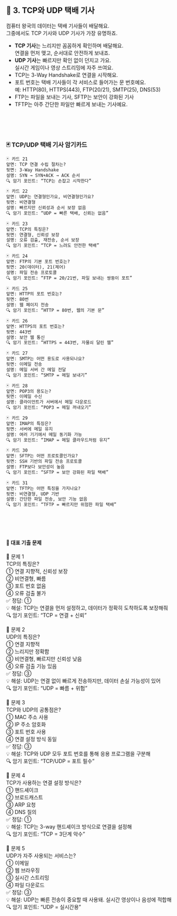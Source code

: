
 

## 🚚 3. TCP와 UDP 택배 기사

컴퓨터 왕국의 데이터는 택배 기사들이 배달해요.  
그중에서도 TCP 기사와 UDP 기사가 가장 유명하죠.

- **TCP 기사**는 느리지만 꼼꼼하게 확인하며 배달해요.  
  연결을 먼저 맺고, 순서대로 안전하게 보내죠.  
- **UDP 기사**는 빠르지만 확인 없이 던지고 가요.  
  실시간 게임이나 영상 스트리밍에 자주 쓰여요.  
- TCP는 3-Way Handshake로 연결을 시작해요.  
- 포트 번호는 택배 기사들이 각 서비스로 들어가는 문 번호예요.  
  예: HTTP(80), HTTPS(443), FTP(20/21), SMTP(25), DNS(53)  
- FTP는 파일을 보내는 기사, SFTP는 보안이 강화된 기사  
- TFTP는 아주 간단한 파일만 빠르게 보내는 기사예요.


<br/><br/><br/>


### 🃏 TCP/UDP 택배 기사 암기카드

```markdown
🃏 카드 21  
앞면: TCP 연결 수립 절차는?  
뒷면: 3-Way Handshake  
설명: SYN → SYN+ACK → ACK 순서  
🔍 암기 포인트: “TCP는 손잡고 시작한다”

🃏 카드 22  
앞면: UDP는 연결형인가요, 비연결형인가요?  
뒷면: 비연결형  
설명: 빠르지만 신뢰성과 순서 보장 없음  
🔍 암기 포인트: “UDP = 빠른 택배, 신뢰는 없음”

🃏 카드 23  
앞면: TCP의 특징은?  
뒷면: 연결형, 신뢰성 보장  
설명: 오류 검출, 재전송, 순서 보장  
🔍 암기 포인트: “TCP = 느려도 안전한 택배”

🃏 카드 24  
앞면: FTP의 기본 포트 번호는?  
뒷면: 20(데이터), 21(제어)  
설명: 파일 전송 프로토콜  
🔍 암기 포인트: “FTP = 20/21번, 파일 보내는 쌍둥이 포트”

🃏 카드 25  
앞면: HTTP의 포트 번호는?  
뒷면: 80번  
설명: 웹 페이지 전송  
🔍 암기 포인트: “HTTP = 80번, 웹의 기본 문”

🃏 카드 26  
앞면: HTTPS의 포트 번호는?  
뒷면: 443번  
설명: 보안 웹 통신  
🔍 암기 포인트: “HTTPS = 443번, 자물쇠 달린 웹”

🃏 카드 27  
앞면: SMTP는 어떤 용도로 사용되나요?  
뒷면: 이메일 전송  
설명: 메일 서버 간 메일 전달  
🔍 암기 포인트: “SMTP = 메일 보내기”

🃏 카드 28  
앞면: POP3의 용도는?  
뒷면: 이메일 수신  
설명: 클라이언트가 서버에서 메일 다운로드  
🔍 암기 포인트: “POP3 = 메일 꺼내오기”

🃏 카드 29  
앞면: IMAP의 특징은?  
뒷면: 서버에 메일 유지  
설명: 여러 기기에서 메일 동기화 가능  
🔍 암기 포인트: “IMAP = 메일 클라우드처럼 유지”

🃏 카드 30  
앞면: SFTP는 어떤 프로토콜인가요?  
뒷면: SSH 기반의 파일 전송 프로토콜  
설명: FTP보다 보안성이 높음  
🔍 암기 포인트: “SFTP = 보안 강화된 파일 택배”

🃏 카드 31  
앞면: TFTP는 어떤 특징을 가지나요?  
뒷면: 비연결형, UDP 기반  
설명: 간단한 파일 전송, 보안 기능 없음  
🔍 암기 포인트: “TFTP = 빠르지만 위험한 파일 택배”
```
<br/>
<br/>
<br/>


####  📘 대표 기출 문제 

🧪 문제 1  
TCP의 특징은?  
① 연결 지향적, 신뢰성 보장  
② 비연결형, 빠름  
③ 포트 번호 없음  
④ 오류 검출 불가  
✅ 정답: ①  
💡 해설: TCP는 연결을 먼저 설정하고, 데이터가 정확히 도착하도록 보장해줘  
🔍 암기 포인트: “TCP = 연결 + 신뢰”

🧪 문제 2  
UDP의 특징은?  
① 연결 지향적  
② 느리지만 정확함  
③ 비연결형, 빠르지만 신뢰성 낮음  
④ 오류 검출 기능 있음  
✅ 정답: ③  
💡 해설: UDP는 연결 없이 빠르게 전송하지만, 데이터 손실 가능성이 있어  
🔍 암기 포인트: “UDP = 빠름 + 위험”

🧪 문제 3  
TCP와 UDP의 공통점은?  
① MAC 주소 사용  
② IP 주소 암호화  
③ 포트 번호 사용  
④ 연결 설정 방식 동일  
✅ 정답: ③  
💡 해설: TCP와 UDP 모두 포트 번호를 통해 응용 프로그램을 구분해  
🔍 암기 포인트: “TCP/UDP = 포트 필수”

🧪 문제 4  
TCP가 사용하는 연결 설정 방식은?  
① 핸드셰이크  
② 브로드캐스트  
③ ARP 요청  
④ DNS 질의  
✅ 정답: ①  
💡 해설: TCP는 3-way 핸드셰이크 방식으로 연결을 설정해  
🔍 암기 포인트: “TCP = 3단계 악수”

🧪 문제 5  
UDP가 자주 사용되는 서비스는?  
① 이메일  
② 웹 브라우징  
③ 실시간 스트리밍  
④ 파일 다운로드  
✅ 정답: ③  
💡 해설: UDP는 빠른 전송이 중요할 때 사용돼. 실시간 영상이나 음성에 적합해  
🔍 암기 포인트: “UDP = 실시간용”


